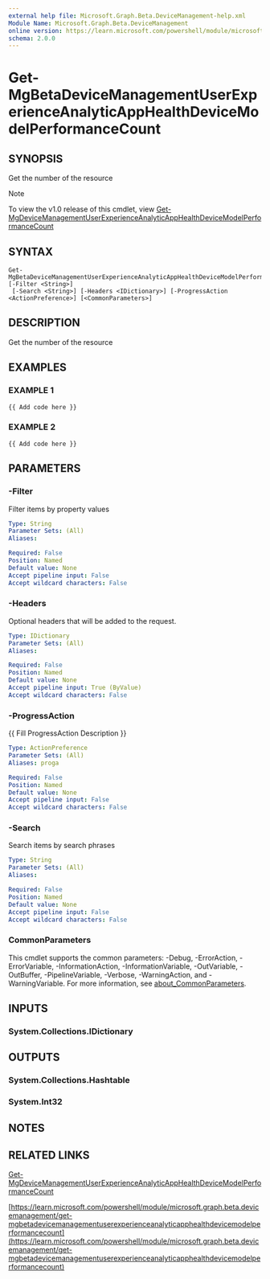 ```yaml
---
external help file: Microsoft.Graph.Beta.DeviceManagement-help.xml
Module Name: Microsoft.Graph.Beta.DeviceManagement
online version: https://learn.microsoft.com/powershell/module/microsoft.graph.beta.devicemanagement/get-mgbetadevicemanagementuserexperienceanalyticapphealthdevicemodelperformancecount
schema: 2.0.0
---
```


# Get-MgBetaDeviceManagementUserExperienceAnalyticAppHealthDeviceModelPerformanceCount

## SYNOPSIS
Get the number of the resource

> [!NOTE]
> To view the v1.0 release of this cmdlet, view [Get-MgDeviceManagementUserExperienceAnalyticAppHealthDeviceModelPerformanceCount](/powershell/module/Microsoft.Graph.DeviceManagement/Get-MgDeviceManagementUserExperienceAnalyticAppHealthDeviceModelPerformanceCount?view=graph-powershell-1.0)

## SYNTAX

```
Get-MgBetaDeviceManagementUserExperienceAnalyticAppHealthDeviceModelPerformanceCount [-Filter <String>]
 [-Search <String>] [-Headers <IDictionary>] [-ProgressAction <ActionPreference>] [<CommonParameters>]
```

## DESCRIPTION
Get the number of the resource

## EXAMPLES

### EXAMPLE 1
```
{{ Add code here }}
```

### EXAMPLE 2
```
{{ Add code here }}
```

## PARAMETERS

### -Filter
Filter items by property values

```yaml
Type: String
Parameter Sets: (All)
Aliases:

Required: False
Position: Named
Default value: None
Accept pipeline input: False
Accept wildcard characters: False
```

### -Headers
Optional headers that will be added to the request.

```yaml
Type: IDictionary
Parameter Sets: (All)
Aliases:

Required: False
Position: Named
Default value: None
Accept pipeline input: True (ByValue)
Accept wildcard characters: False
```

### -ProgressAction
{{ Fill ProgressAction Description }}

```yaml
Type: ActionPreference
Parameter Sets: (All)
Aliases: proga

Required: False
Position: Named
Default value: None
Accept pipeline input: False
Accept wildcard characters: False
```

### -Search
Search items by search phrases

```yaml
Type: String
Parameter Sets: (All)
Aliases:

Required: False
Position: Named
Default value: None
Accept pipeline input: False
Accept wildcard characters: False
```

### CommonParameters
This cmdlet supports the common parameters: -Debug, -ErrorAction, -ErrorVariable, -InformationAction, -InformationVariable, -OutVariable, -OutBuffer, -PipelineVariable, -Verbose, -WarningAction, and -WarningVariable. For more information, see [about_CommonParameters](http://go.microsoft.com/fwlink/?LinkID=113216).

## INPUTS

### System.Collections.IDictionary
## OUTPUTS

### System.Collections.Hashtable
### System.Int32
## NOTES

## RELATED LINKS
[Get-MgDeviceManagementUserExperienceAnalyticAppHealthDeviceModelPerformanceCount](/powershell/module/Microsoft.Graph.DeviceManagement/Get-MgDeviceManagementUserExperienceAnalyticAppHealthDeviceModelPerformanceCount?view=graph-powershell-1.0)

[https://learn.microsoft.com/powershell/module/microsoft.graph.beta.devicemanagement/get-mgbetadevicemanagementuserexperienceanalyticapphealthdevicemodelperformancecount](https://learn.microsoft.com/powershell/module/microsoft.graph.beta.devicemanagement/get-mgbetadevicemanagementuserexperienceanalyticapphealthdevicemodelperformancecount)




